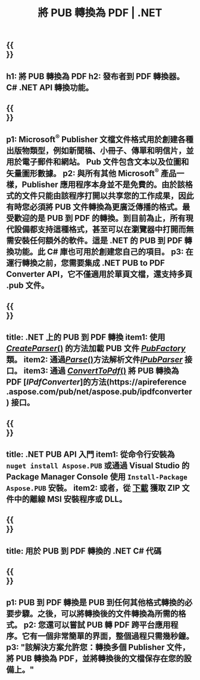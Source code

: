 ﻿---
translation: true
template: /_templates/conversion-child-net.md
title: 將 PUB 轉換為 PDF | .NET
description: 在 Windows、Linux 和 Mac OS X 上使用 .NET API 將 PUB 轉換為 PDF。發布者轉換功能可輕鬆集成到您自己的解決方案中。
url: /net/conversion/pub-to-pdf/
metakeywords: pub to pdf net, pub to pdf net, pub to pdf c#轉換器, pub to pdf c#, pub to pdf c#
family: pub
platformtag: net
feature: conversion
---

{{<section banner>}}
---
h1: 將 PUB 轉換為 PDF
h2: 發布者到 PDF 轉換器。 С# .NET API 轉換功能。
---

{{<section overview>}}
---
p1: Microsoft<sup>®</sup> Publisher 文檔文件格式用於創建各種出版物類型，例如新聞稿、小冊子、傳單和明信片，並用於電子郵件和網站。 Pub 文件包含文本以及位圖和矢量圖形數據。
p2: 與所有其他 Microsoft<sup>®</sup> 產品一樣，Publisher 應用程序本身並不是免費的。由於該格式的文件只能由該程序打開以共享您的工作成果，因此有時您必須將 PUB 文件轉換為更廣泛傳播的格式。最受歡迎的是 PUB 到 PDF 的轉換。到目前為止，所有現代設備都支持這種格式，甚至可以在瀏覽器中打開而無需安裝任何額外的軟件。這是 .NET 的 PUB 到 PDF 轉換功能。此 C# 庫也可用於創建您自己的項目。
p3: 在運行轉換之前，您需要集成 .NET PUB to PDF Converter API，它不僅適用於單頁文檔，還支持多頁 .pub 文件。
---

{{<section feature1>}}
---
title: .NET 上的 PUB 到 PDF 轉換
item1: 使用 [*CreateParser*()](https://apireference.aspose.com/pub/net/aspose.pub/pubfactory/methods/createparser/index) 的方法加載 PUB 文件 [*PubFactory*](https://apireference.aspose.com/pub/net/aspose.pub/pubfactory) 類。
item2: 通過[*Parse*()](https://apireference.aspose.com/pub/net/aspose.pub/ipubparser/methods/parse)方法解析文件[*IPubParser*](https://apireference.aspose.com/pub/net/aspose.pub/ipubparser) 接口。
item3: 通過 [*ConvertToPdf*()](https://apireference.aspose.com/pub/net/aspose.pub/ipdfconverter/methods/converttopdf) 將 PUB 轉換為 PDF [*IPdfConverter*]的方法(https://apireference .aspose.com/pub/net/aspose.pub/ipdfconverter) 接口。
---

{{<section feature2>}}
---
title: .NET PUB API 入門
item1: 從命令行安裝為 ```nuget install Aspose.PUB``` 或通過 Visual Studio 的 Package Manager Console 使用 ```Install-Package Aspose.PUB``` 安裝。
item2: 或者，從 [下載](https://downloads.aspose.com/pub/net) 獲取 ZIP 文件中的離線 MSI 安裝程序或 DLL。
---

{{<section codeexample>}}
---
title: 用於 PUB 到 PDF 轉換的 .NET C# 代碼
---

{{<section summary>}}
---
p1: PUB 到 PDF 轉換是 PUB 到任何其他格式轉換的必要步驟。之後，可以將轉換後的文件轉換為所需的格式。
p2: 您還可以嘗試 PUB 轉 PDF 跨平台應用程序。它有一個非常簡單的界面，整個過程只需幾秒鐘。
p3: "該解決方案允許您：轉換多個 Publisher 文件，將 PUB 轉換為 PDF，並將轉換後的文檔保存在您的設備上。"
---

